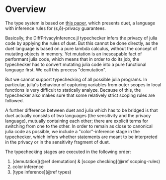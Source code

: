 
# Overview

The type system is based on [this paper](https://arxiv.org/abs/1909.02481), which presents duet, a language with inference rules for (ε,δ)-privacy guarantees.

Basically, the DiffPrivacyInference.jl typechecker infers the privacy of julia code by applying the rules of duet.
But this cannot be done directly, as the duet language is based on a pure lambda calculus,
without the concept of mutating objects in memory. Yet mutation is an inescapable fact of performant julia code,
which means that in order to do its job, the typechecker has to convert mutating julia code into a pure functional language first.
We call this process "demutation".

But we cannot support typechecking of all possible julia programs. In particular, julia's behaviour of capturing variables from outer scopes in local functions is
very difficult to statically analyze. Because of this, the typechecker also makes sure that some relatively strict scoping rules are followed.

A further difference between duet and julia which has to be bridged is that duet actually consists of two languages (the sensitivity and the privacy language),
mutually containing each other; there are explicit terms for switching from one to the other. In order to remain as close to canonical julia code as possible, we include
a "color"-inference stage in the typechecker, which infers whether statements are meant to be interpreted in the privacy or in the sensitivity fragment of duet.

The typechecking stages are executed in the following order:
 1. [demutation](@ref demutation) & [scope checking](@ref scoping-rules)
 2. color inference
 3. [type inference](@ref types)


